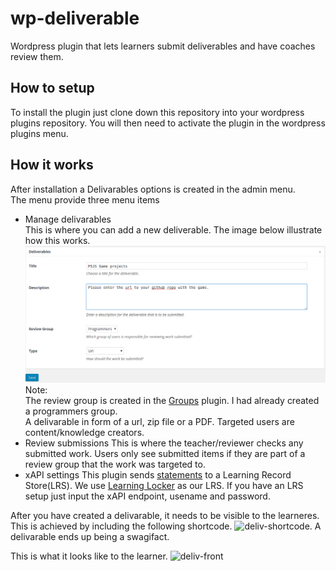 # wp-deliverable
Wordpress plugin that lets learners submit deliverables and have coaches review them. 

## How to setup
To install the plugin just clone down this repository into your wordpress plugins repository. You will then need to activate the plugin in the wordpress plugins menu. 

## How it works
After installation a Delivarables options is created in the admin menu. </br>
The menu provide three menu items</br>
* Manage delivarables</br>
This is where you can add a new deliverable. The image below illustrate how this works. 
![delivarables](https://github.com/tunapanda/wp-deliverable/blob/master/img/delivarables.png)
Note:</br> 
The review group is created in the [Groups](https://wordpress.org/plugins/groups/) plugin. I had already created a programmers group. </br>
A delivarable in form of a  url, zip file or a PDF.
Targeted users are content/knowledge creators.
* Review submissions
This is where the teacher/reviewer checks any submitted work. Users only see submitted items if they are part of a review group that the work was targeted to. 
* xAPI settings
This plugin sends [statements](https://tincanapi.com/statements-101/) to a Learning Record Store(LRS). We use [Learning Locker](https://learninglocker.net/) as our LRS. If you have an LRS setup just input the xAPI endpoint, usename and password.

After you have created a delivarable, it needs to be visible to the learneres. This is achieved by including the following shortcode.
![deliv-shortcode](). A delivarable ends up being a swagifact. 

This is what it looks like to the learner.
![deliv-front]()
